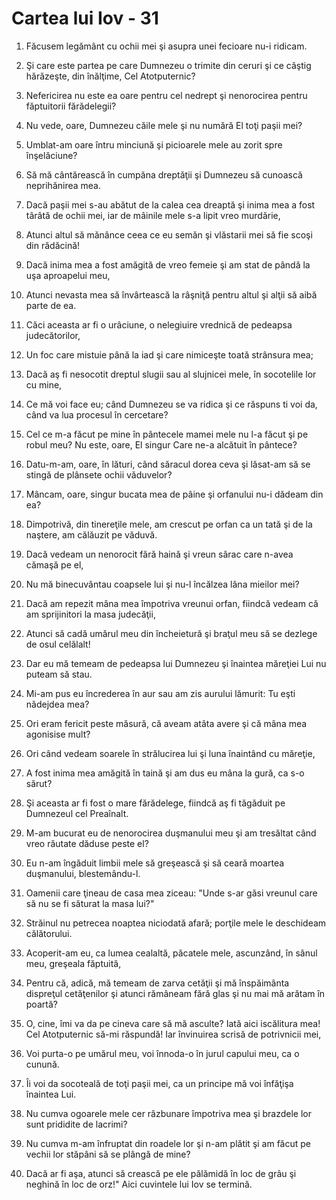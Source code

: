 # Cartea lui Iov - 31

1. Făcusem legământ cu ochii mei şi asupra unei fecioare nu-i ridicam. 

2. Şi care este partea pe care Dumnezeu o trimite din ceruri şi ce câştig hărăzeşte, din înălţime, Cel Atotputernic? 

3. Nefericirea nu este ea oare pentru cel nedrept şi nenorocirea pentru făptuitorii fărădelegii? 

4. Nu vede, oare, Dumnezeu căile mele şi nu numără El toţi paşii mei? 

5. Umblat-am oare întru minciună şi picioarele mele au zorit spre înşelăciune? 

6. Să mă cântărească în cumpăna dreptăţii şi Dumnezeu să cunoască neprihănirea mea. 

7. Dacă paşii mei s-au abătut de la calea cea dreaptă şi inima mea a fost târâtă de ochii mei, iar de mâinile mele s-a lipit vreo murdărie, 

8. Atunci altul să mănânce ceea ce eu semăn şi vlăstarii mei să fie scoşi din rădăcină! 

9. Dacă inima mea a fost amăgită de vreo femeie şi am stat de pândă la uşa aproapelui meu, 

10. Atunci nevasta mea să învârtească la râşniţă pentru altul şi alţii să aibă parte de ea. 

11. Căci aceasta ar fi o urâciune, o nelegiuire vrednică de pedeapsa judecătorilor, 

12. Un foc care mistuie până la iad şi care nimiceşte toată strânsura mea; 

13. Dacă aş fi nesocotit dreptul slugii sau al slujnicei mele, în socotelile lor cu mine, 

14. Ce mă voi face eu; când Dumnezeu se va ridica şi ce răspuns ti voi da, când va lua procesul în cercetare? 

15. Cel ce m-a făcut pe mine în pântecele mamei mele nu l-a făcut şi pe robul meu? Nu este, oare, El singur Care ne-a alcătuit în pântece? 

16. Datu-m-am, oare, în lături, când săracul dorea ceva şi lăsat-am să se stingă de plânsete ochii văduvelor? 

17. Mâncam, oare, singur bucata mea de pâine şi orfanului nu-i dădeam din ea? 

18. Dimpotrivă, din tinereţile mele, am crescut pe orfan ca un tată şi de la naştere, am călăuzit pe văduvă. 

19. Dacă vedeam un nenorocit fără haină şi vreun sărac care n-avea cămaşă pe el, 

20. Nu mă binecuvântau coapsele lui şi nu-l încălzea lâna mieilor mei? 

21. Dacă am repezit mâna mea împotriva vreunui orfan, fiindcă vedeam că am sprijinitori la masa judecăţii, 

22. Atunci să cadă umărul meu din încheietură şi braţul meu să se dezlege de osul celălalt! 

23. Dar eu mă temeam de pedeapsa lui Dumnezeu şi înaintea măreţiei Lui nu puteam să stau. 

24. Mi-am pus eu încrederea în aur sau am zis aurului lămurit: Tu eşti nădejdea mea? 

25. Ori eram fericit peste măsură, că aveam atâta avere şi că mâna mea agonisise mult? 

26. Ori când vedeam soarele în strălucirea lui şi luna înaintând cu măreţie, 

27. A fost inima mea amăgită în taină şi am dus eu mâna la gură, ca s-o sărut? 

28. Şi aceasta ar fi fost o mare fărădelege, fiindcă aş fi tăgăduit pe Dumnezeul cel Preaînalt. 

29. M-am bucurat eu de nenorocirea duşmanului meu şi am tresăltat când vreo răutate dăduse peste el? 

30. Eu n-am îngăduit limbii mele să greşească şi să ceară moartea duşmanului, blestemându-l. 

31. Oamenii care ţineau de casa mea ziceau: "Unde s-ar găsi vreunul care să nu se fi săturat la masa lui?" 

32. Străinul nu petrecea noaptea niciodată afară; porţile mele le deschideam călătorului. 

33. Acoperit-am eu, ca lumea cealaltă, păcatele mele, ascunzând, în sânul meu, greşeala făptuită, 

34. Pentru că, adică, mă temeam de zarva cetăţii şi mă înspăimânta dispreţul cetăţenilor şi atunci rămâneam fără glas şi nu mai mă arătam în poartă? 

35. O, cine, îmi va da pe cineva care să mă asculte? Iată aici iscălitura mea! Cel Atotputernic să-mi răspundă! Iar învinuirea scrisă de potrivnicii mei, 

36. Voi purta-o pe umărul meu, voi înnoda-o în jurul capului meu, ca o cunună. 

37. Îi voi da socoteală de toţi paşii mei, ca un principe mă voi înfăţişa înaintea Lui. 

38. Nu cumva ogoarele mele cer răzbunare împotriva mea şi brazdele lor sunt prididite de lacrimi? 

39. Nu cumva m-am înfruptat din roadele lor şi n-am plătit şi am făcut pe vechii lor stăpâni să se plângă de mine? 

40. Dacă ar fi aşa, atunci să crească pe ele pălămidă în loc de grâu şi neghină în loc de orz!" Aici cuvintele lui Iov se termină. 

